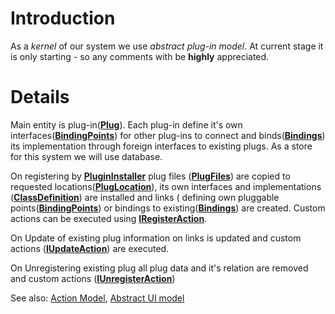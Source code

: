 # Introduction #

As a _kernel_ of our system we use _abstract plug-in model_. At current stage it is only starting - so any comments with be **highly** appreciated.


# Details #

Main entity is plug-in(**[Plug](http://code.google.com/p/ilsdev/wiki/Interlogic.Trainings.Plugs.Kernel.Plug)**). Each plug-in define it's own interfaces(**[BindingPoints](http://code.google.com/p/ilsdev/wiki/Interlogic.Trainings.Plugs.Kernel.BindingPoint)**) for other plug-ins to connect and binds(**[Bindings](http://code.google.com/p/ilsdev/wiki/Interlogic.Trainings.Plugs.Kernel.BindingPoint)**) its implementation through foreign interfaces to existing plugs. As a store for this system we will use database.

On registering by **[PluginInstaller](http://code.google.com/p/ilsdev/wiki/Interlogic.Trainings.Plugs.Kernel.PluginInstaller)** plug files (**[PlugFiles](http://code.google.com/p/ilsdev/wiki/Interlogic.Trainings.Plugs.Kernel.PlugFiles)**) are copied to requested locations(**[PlugLocation](http://code.google.com/p/ilsdev/wiki/Interlogic.Trainings.Plugs.Kernel.PlugLocation)**), its own interfaces and implementations (**[ClassDefinition](http://code.google.com/p/ilsdev/wiki/Interlogic.Trainings.Plugs.Kernel.ClassDefinition)**) are installed and links ( defining own pluggable points(**[BindingPoints](http://code.google.com/p/ilsdev/wiki/Interlogic.Trainings.Plugs.Kernel.BindingPoint)**) or bindings to existing(**[Bindings](http://code.google.com/p/ilsdev/wiki/Interlogic.Trainings.Plugs.Kernel.BindingPoint)**) are created. Custom actions can be executed using **[IRegisterAction](http://code.google.com/p/ilsdev/wiki/Interlogic.Trainings.Plugs.Kernel.IRegisterAction)**.

On Update of existing plug information on links is updated and custom actions (**[IUpdateAction](http://code.google.com/p/ilsdev/wiki/Interlogic.Trainings.Plugs.Kernel.IUpdateAction)**) are executed.

On Unregistering existing plug all plug data and it's relation are removed and custom actions (**[IUnregisterAction](http://code.google.com/p/ilsdev/wiki/Interlogic.Trainings.Plugs.Kernel.IUnregisterAction)**)

See also: [Action Model](http://code.google.com/p/ilsdev/wiki/ActionModel), [Abstract UI model](http://code.google.com/p/ilsdev/wiki/AbstractUIModel)